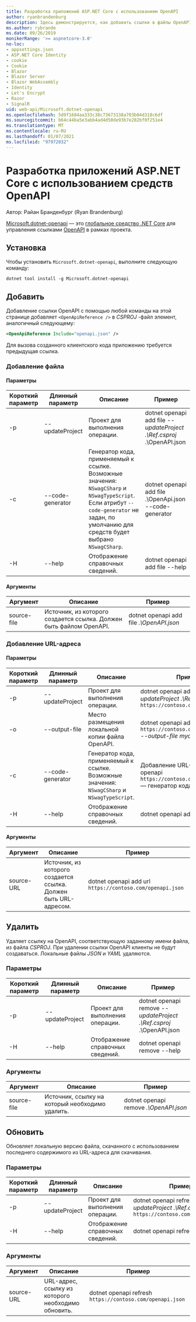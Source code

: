```yaml
---
title: Разработка приложений ASP.NET Core с использованием OpenAPI
author: ryanbrandenburg
description: Здесь демонстрируется, как добавить ссылки в файлы OpenAPI с использованием средства Microsoft.dotnet-openapi.
ms.author: rybrande
ms.date: 09/26/2019
monikerRange: '>= aspnetcore-3.0'
no-loc:
- appsettings.json
- ASP.NET Core Identity
- cookie
- Cookie
- Blazor
- Blazor Server
- Blazor WebAssembly
- Identity
- Let's Encrypt
- Razor
- SignalR
uid: web-api/Microsoft.dotnet-openapi
ms.openlocfilehash: 5d9f1684aa333c38c73673138a703b04d318c6df
ms.sourcegitcommit: b64c44ba5e3abb4ad4d50de93b7e282bf0f251e4
ms.translationtype: MT
ms.contentlocale: ru-RU
ms.lasthandoff: 01/07/2021
ms.locfileid: "97972032"
---
```

# <a name="develop-aspnet-core-apps-using-openapi-tools"></a>Разработка приложений ASP.NET Core с использованием средств OpenAPI

Автор: Райан Бранденбург (Ryan Brandenburg)

[Microsoft.dotnet-openapi](https://www.nuget.org/packages/Microsoft.dotnet-openapi) — это [глобальное средство .NET Core](/dotnet/core/tools/global-tools) для управления ссылками [OpenAPI](https://github.com/OAI/OpenAPI-Specification) в рамках проекта.

## <a name="installation"></a>Установка

Чтобы установить `Microsoft.dotnet-openapi`, выполните следующую команду:

```dotnetcli
dotnet tool install -g Microsoft.dotnet-openapi
```

## <a name="add"></a>Добавить

Добавление ссылки OpenAPI с помощью любой команды на этой странице добавляет `<OpenApiReference />` в *CSPROJ* -файл элемент, аналогичный следующему:

```xml
<OpenApiReference Include="openapi.json" />
```

Для вызова созданного клиентского кода приложению требуется предыдущая ссылка.

<!-- TODO: Restore after https://github.com/dotnet/AspNetCore/issues/12738
### Add Project

#### Options

| Short option | Long option | Description | Example |
|-------|------|-------|---------|
| -p|--project | The project to operate on. |dotnet openapi add project *--project .\Ref.csproj* ../Ref/ProjRef.csproj |

#### Arguments

|  Argument  | Description | Example |
|-------------|-------------|---------|
| source-file | The source to create a reference from. Must be a project file. |dotnet openapi add project *../Ref/ProjRef.csproj* | -->

### <a name="add-file"></a>Добавление файла

#### <a name="options"></a>Параметры

| Короткий параметр| Длинный параметр| Описание | Пример |
|-------|------|-------|---------|
| -p|--updateProject | Проект для выполнения операции. |dotnet openapi add file *--updateProject .\Ref.csproj* .\OpenAPI.json |
| -c|--code-generator| Генератор кода, применяемый к ссылке. Возможные значения: `NSwagCSharp` и `NSwagTypeScript`. Если атрибут `--code-generator` не задан, по умолчанию для средств будет выбрано `NSwagCSharp`.|dotnet openapi add file .\OpenApi.json --code-generator
| -H|--help|Отображение справочных сведений.|dotnet openapi add file --help|

#### <a name="arguments"></a>Аргументы

|  Аргумент  | Описание | Пример |
|-------------|-------------|---------|
| source-file | Источник, из которого создается ссылка. Должен быть файлом OpenAPI. |dotnet openapi add file *.\OpenAPI.json* |

### <a name="add-url"></a>Добавление URL-адреса

#### <a name="options"></a>Параметры

| Короткий параметр| Длинный параметр| Описание | Пример |
|-------|------|-------------|---------|
| -p|--updateProject | Проект для выполнения операции. |dotnet openapi add url *--updateProject .\Ref.csproj* `https://contoso.com/openapi.json` |
| -o|--output-file | Место размещения локальной копии файла OpenAPI. |dotnet openapi add url `https://contoso.com/openapi.json` *--output-file myclient.json* |
| -c|--code-generator| Генератор кода, применяемый к ссылке. Возможные значения: `NSwagCSharp` и `NSwagTypeScript`. |Добавление URL-адреса DotNet openapi `https://contoso.com/openapi.json` — генератор кода
| -H|--help|Отображение справочных сведений.|dotnet openapi add url --help|

#### <a name="arguments"></a>Аргументы

|  Аргумент  | Описание | Пример |
|-------------|-------------|---------|
| source-URL | Источник, из которого создается ссылка. Должен быть URL-адресом. |dotnet openapi add url `https://contoso.com/openapi.json` |

## <a name="remove"></a>Удалить

Удаляет ссылку на OpenAPI, соответствующую заданному имени файла, из файла *CSPROJ*. При удалении ссылки OpenAPI клиенты не будут создаваться. Локальные файлы *JSON* и *YAML* удаляются.

### <a name="options"></a>Параметры

| Короткий параметр| Длинный параметр| Описание| Пример |
|-------|------|------------|---------|
| -p|--updateProject | Проект для выполнения операции. |dotnet openapi remove *--updateProject .\Ref.csproj* .\OpenAPI.json |
| -H|--help|Отображение справочных сведений.|dotnet openapi remove --help|

### <a name="arguments"></a>Аргументы

|  Аргумент  | Описание| Пример |
| ------------|------------|---------|
| source-file | Источник, ссылку на который необходимо удалить. |dotnet openapi remove *.\OpenAPI.json* |

## <a name="refresh"></a>Обновить

Обновляет локальную версию файла, скачанного с использованием последнего содержимого из URL-адреса для скачивания.

### <a name="options"></a>Параметры

| Короткий параметр| Длинный параметр| Описание | Пример |
|-------|------|-------------|---------|
| -p|--updateProject | Проект для выполнения операции. | dotnet openapi refresh *--updateProject .\Ref.csproj* `https://contoso.com/openapi.json` |
| -H|--help|Отображение справочных сведений.|dotnet openapi refresh --help|

### <a name="arguments"></a>Аргументы

|  Аргумент  | Описание | Пример |
| ------------|-------------|---------|
| source-URL | URL-адрес, ссылку из которого необходимо обновить. | dotnet openapi refresh `https://contoso.com/openapi.json` |
